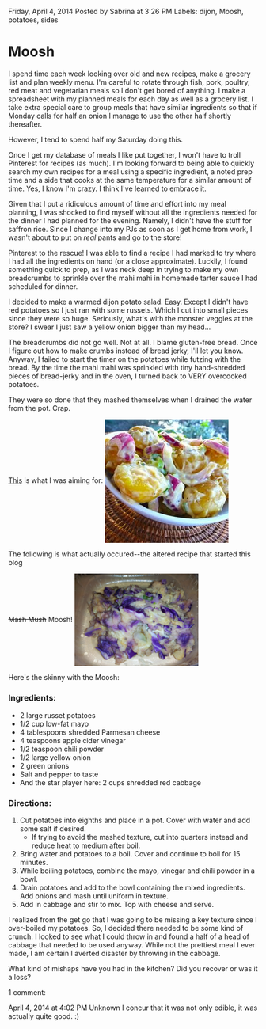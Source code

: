 Friday, April 4, 2014
Posted by Sabrina at 3:26 PM
Labels: dijon, Moosh, potatoes, sides 


# Moosh
I spend time each week looking over old and new recipes, make a grocery list and plan weekly menu. I'm careful to rotate through fish, pork, poultry, red meat and vegetarian meals so I don't get bored of anything. I make a spreadsheet with my planned meals for each day as well as a grocery list. I take extra special care to group meals that have similar ingredients so that if Monday calls for half an onion I manage to use the other half shortly thereafter.

However, I tend to spend half my Saturday doing this.

Once I get my database of meals I like put together, I won't have to troll Pinterest for recipes (as much). I'm looking forward to being able to quickly search my own recipes for a meal using a specific ingredient, a noted prep time and a side that cooks at the same temperature for a similar amount of time. Yes, I know I'm crazy. I think I've learned to embrace it.

Given that I put a ridiculous amount of time and effort into my meal planning, I was shocked to find myself without all the ingredients needed for the dinner I had planned for the evening. Namely, I didn't have the stuff for saffron rice. Since I change into my PJs as soon as I get home from work, I wasn't about to put on _real_ pants and go to the store!

Pinterest to the rescue! I was able to find a recipe I had marked to try where I had all the ingredients on hand (or a close approximate). Luckily, I found something quick to prep, as I was neck deep in trying to make my own breadcrumbs to sprinkle over the mahi mahi in homemade tarter sauce I had scheduled for dinner.

I decided to make a warmed dijon potato salad. Easy. Except I didn't have red potatoes so I just ran with some russets. Which I cut into small pieces since they were so huge. Seriously, what's with the monster veggies at the store? I swear I just saw a yellow onion bigger than my head...

The breadcrumbs did not go well. Not at all. I blame gluten-free bread. Once I figure out how to make crumbs instead of bread jerky, I'll let you know.  Anyway, I failed to start the timer on the potatoes while futzing with the bread. By the time the mahi mahi was sprinkled with tiny hand-shredded pieces of bread-jerky and in the oven, I turned back to VERY overcooked potatoes.

They were so done that they mashed themselves when I drained the water from the pot. Crap.

[This](https://www.allrecipes.com/recipe/228116/warm-dijon-potato-salad/ "Warm Dijon Potato Salad recipe") is what I was aiming for:
<img src="/media/Dijon-tater-salad.jpg" width=250 align=center>

The following is what actually occured--the altered recipe that started this blog

~~Mash Mush~~ Moosh!
<img src="/media/20140307_131005.jpg" width=250 align=center>

Here's the skinny with the Moosh:

### Ingredients:

* 2 large russet potatoes
* 1/2 cup low-fat mayo
* 4 tablespoons shredded Parmesan cheese
* 4 teaspoons apple cider vinegar
* 1/2 teaspoon chili powder
* 1/2 large yellow onion
* 2 green onions
* Salt and pepper to taste
* And the star player here: 2 cups shredded red cabbage

### Directions:

1. Cut potatoes into eighths and place in a pot. Cover with water and add some salt if desired.
      * If trying to avoid the mashed texture, cut into quarters instead and reduce heat to medium after boil.
2. Bring water and potatoes to a boil. Cover and continue to boil for 15 minutes.
3. While boiling potatoes, combine the mayo, vinegar and chili powder in a bowl.
4. Drain potatoes and add to the bowl containing the mixed ingredients. Add onions and mash until uniform in texture. 
5. Add in cabbage and stir to mix. Top with cheese and serve. 

I realized from the get go that I was going to be missing a key texture since I over-boiled my potatoes. So, I decided there needed to be some kind of crunch. I looked to see what I could throw in and found a half of a head of cabbage that needed to be used anyway. While not the prettiest meal I ever made, I am certain I averted disaster by throwing in the cabbage.

What kind of mishaps have you had in the kitchen? Did you recover or was it a loss?



1 comment:

April 4, 2014 at 4:02 PM
Unknown
I concur that it was not only edible, it was actually quite good. :)
